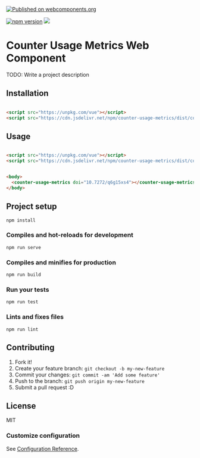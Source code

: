 
[![Published on webcomponents.org](https://img.shields.io/badge/webcomponents.org-published-blue.svg)](https://www.webcomponents.org/element/kgarza/counter-usage-metrics)

[![npm version](https://badge.fury.io/js/counter-usage-metrics.svg)](https://badge.fury.io/js/counter-usage-metrics)
[![](https://data.jsdelivr.com/v1/package/npm/counter-usage-metrics/badge)](https://www.jsdelivr.com/package/npm/counter-usage-metrics)

# Counter Usage Metrics Web Component

TODO: Write a project description

## Installation



```html

<script src="https://unpkg.com/vue"></script>
<script src="https://cdn.jsdelivr.net/npm/counter-usage-metrics/dist/counter-usage-metrics.min.js"></script>

```

## Usage


```html

<script src="https://unpkg.com/vue"></script>
<script src="https://cdn.jsdelivr.net/npm/counter-usage-metrics/dist/counter-usage-metrics.min.js"></script>


<body>
  <counter-usage-metrics doi="10.7272/q6g15xs4"></counter-usage-metrics>
</body>


```

## Project setup
```
npm install
```

### Compiles and hot-reloads for development
```
npm run serve
```

### Compiles and minifies for production
```
npm run build
```

### Run your tests
```
npm run test
```

### Lints and fixes files
```
npm run lint
```


## Contributing

1. Fork it!
2. Create your feature branch: `git checkout -b my-new-feature`
3. Commit your changes: `git commit -am 'Add some feature'`
4. Push to the branch: `git push origin my-new-feature`
5. Submit a pull request :D

## License

MIT

### Customize configuration
See [Configuration Reference](https://cli.vuejs.org/config/).
